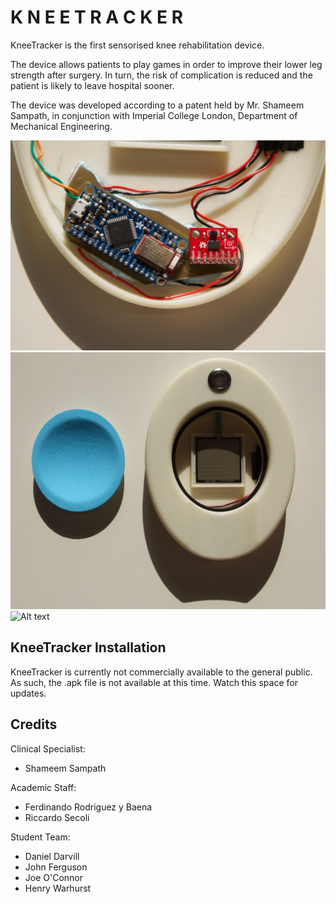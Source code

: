 # K N E E T R A C K E R
 KneeTracker is the first sensorised knee rehabilitation device. 
 
 The device allows patients to play games in order to improve their lower leg strength after surgery. In turn, the risk of complication is reduced and the patient is likely to leave hospital sooner.
 
 The device was developed according to a patent held by Mr. Shameem Sampath, in conjunction with Imperial College London, Department of Mechanical Engineering.
 
 ![Alt text](photos/IMG_5380.jpg?raw=true "Knee Tracker")
 ![Alt text](photos/IMG_5400.jpg?raw=true "Knee Tracker")
 ![Alt text](photos/IMG_5479.jpg?raw=true "Knee Tracker")

## KneeTracker Installation

KneeTracker is currently not commercially available to the general public. As such, the .apk file is not available at this time. Watch this space for updates.

## Credits

Clinical Specialist:

- Shameem Sampath

Academic Staff:

- Ferdinando Rodriguez y Baena
- Riccardo Secoli


Student Team:

- Daniel Darvill
- John Ferguson
- Joe O'Connor
- Henry Warhurst



